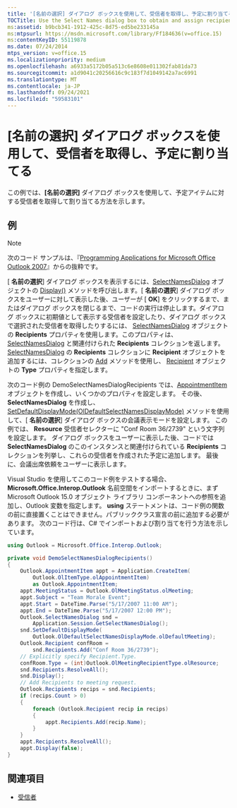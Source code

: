 ```yaml
---
title: '[名前の選択] ダイアログ ボックスを使用して、受信者を取得し、予定に割り当てる'
TOCTitle: Use the Select Names dialog box to obtain and assign recipients to an appointment
ms:assetid: b9bcb341-1912-425c-8d75-ed5be233145a
ms:mtpsurl: https://msdn.microsoft.com/library/Ff184636(v=office.15)
ms:contentKeyID: 55119878
ms.date: 07/24/2014
mtps_version: v=office.15
ms.localizationpriority: medium
ms.openlocfilehash: a6933a5172b05a513c6e8608e011302fab81da73
ms.sourcegitcommit: a1d9041c20256616c9c183f7d1049142a7ac6991
ms.translationtype: MT
ms.contentlocale: ja-JP
ms.lasthandoff: 09/24/2021
ms.locfileid: "59583101"
---
```

# <a name="use-the-select-names-dialog-box-to-obtain-and-assign-recipients-to-an-appointment"></a>[名前の選択] ダイアログ ボックスを使用して、受信者を取得し、予定に割り当てる

この例では、**[名前の選択]** ダイアログ ボックスを使用して、予定アイテムに対する受信者を取得して割り当てる方法を示します。

## <a name="example"></a>例

> [!NOTE] 
> 次のコード サンプルは、『[Programming Applications for Microsoft Office Outlook 2007](https://www.amazon.com/gp/product/0735622493?ie=UTF8&tag=msmsdn-20&linkCode=as2&camp=1789&creative=9325&creativeASIN=0735622493)』からの抜粋です。

[ **名前の選択**] ダイアログ ボックスを表示するには、[SelectNamesDialog](https://msdn.microsoft.com/library/bb646086\(v=office.15\)) オブジェクトの [Display()](https://msdn.microsoft.com/library/bb609866\(v=office.15\)) メソッドを呼び出します。[ **名前の選択**] ダイアログ ボックスをユーザーに対して表示した後、ユーザーが [ **OK**] をクリックするまで、またはダイアログ ボックスを閉じるまで、コードの実行は停止します。ダイアログ ボックスに初期値として表示する受信者を設定したり、ダイアログ ボックスで選択された受信者を取得したりするには、 [SelectNamesDialog](https://msdn.microsoft.com/library/bb652601\(v=office.15\)) オブジェクトの **Recipients** プロパティを使用します。このプロパティは、 [SelectNamesDialog](https://msdn.microsoft.com/library/bb646361\(v=office.15\)) と関連付けられた **Recipients** コレクションを返します。 [SelectNamesDialog](https://msdn.microsoft.com/library/bb624370\(v=office.15\)) の **Recipients** コレクションに **Recipient** オブジェクトを追加するには、コレクションの [Add](https://msdn.microsoft.com/library/bb612668\(v=office.15\)) メソッドを使用し、 [Recipient](https://msdn.microsoft.com/library/bb611841\(v=office.15\)) オブジェクトの **Type** プロパティを指定します。

次のコード例の DemoSelectNamesDialogRecipients では、[AppointmentItem](https://msdn.microsoft.com/library/bb645611\(v=office.15\)) オブジェクトを作成し、いくつかのプロパティを設定します。 その後、 **SelectNamesDialog** を作成し、 [SetDefaultDisplayMode(OlDefaultSelectNamesDisplayMode)](https://msdn.microsoft.com/library/bb623783\(v=office.15\)) メソッドを使用して、[ **名前の選択**] ダイアログ ボックスの会議表示モードを設定します。 この例では、 **Resource** 受信者セレクターに "Conf Room 36/2739" という文字列を設定します。 ダイアログ ボックスをユーザーに表示した後、コードでは **SelectNamesDialog** のこのインスタンスと関連付けられている **Recipients** コレクションを列挙し、これらの受信者を作成された予定に追加します。 最後に、会議出席依頼をユーザーに表示します。

Visual Studio を使用してこのコード例をテストする場合、**Microsoft.Office.Interop.Outlook** 名前空間をインポートするときに、まず Microsoft Outlook 15.0 オブジェクト ライブラリ コンポーネントへの参照を追加し、Outlook 変数を指定します。 **using** ステートメントは、コード例の関数の前に直接置くことはできません。パブリッククラス宣言の前に追加する必要があります。 次のコード行は、C\# でインポートおよび割り当てを行う方法を示しています。

```csharp
using Outlook = Microsoft.Office.Interop.Outlook;
```


```csharp
private void DemoSelectNamesDialogRecipients()
{
    Outlook.AppointmentItem appt = Application.CreateItem(
        Outlook.OlItemType.olAppointmentItem)
        as Outlook.AppointmentItem;
    appt.MeetingStatus = Outlook.OlMeetingStatus.olMeeting;
    appt.Subject = "Team Morale Event";
    appt.Start = DateTime.Parse("5/17/2007 11:00 AM");
    appt.End = DateTime.Parse("5/17/2007 12:00 PM");
    Outlook.SelectNamesDialog snd =
        Application.Session.GetSelectNamesDialog();
    snd.SetDefaultDisplayMode(
        Outlook.OlDefaultSelectNamesDisplayMode.olDefaultMeeting);
    Outlook.Recipient confRoom =
        snd.Recipients.Add("Conf Room 36/2739");
    // Explicitly specify Recipient.Type.
    confRoom.Type = (int)Outlook.OlMeetingRecipientType.olResource;
    snd.Recipients.ResolveAll();
    snd.Display();
    // Add Recipients to meeting request.
    Outlook.Recipients recips = snd.Recipients;
    if (recips.Count > 0)
    {
        foreach (Outlook.Recipient recip in recips)
        {
            appt.Recipients.Add(recip.Name);
        }
    }
    appt.Recipients.ResolveAll();
    appt.Display(false);
}
```

## <a name="see-also"></a>関連項目

- [受信者](recipients.md)


